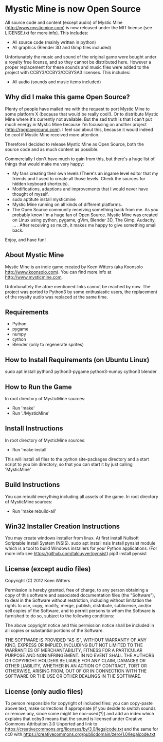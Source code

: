 Mystic Mine is now Open Source
==============================

All source code and content (except audio) of Mystic Mine (http://www.mysticmine.com) 
is now released under the MIT license (see LICENSE.txt for more info).  This 
includes:
- All source code (mainly written in python)
- All graphics (Blender 3D and Gimp files included)

Unfortunately the music and sound of the original game were bought under a royalty 
free license, and so they cannot be distributed here. However a proper replacement 
for these sounds and music files were added to the project with CCBY3/CCBY3/CCBYSA3 
licenses. This includes:
- All audio (sounds and music items included)


Why did I make this game Open Source?
-------------------------------------

Plenty of people have mailed me with the request to port Mystic Mine to some
platform X (because that would be really cool!). Or to distribute Mystic Mine
where it's currently not available. But the sad truth is that I can't
put much energy in Mystic Mine because I'm focussing on another project
(http://rpgplayground.com). I feel sad about this, because it would indeed be
cool if Mystic Mine received more attention.

Therefore I decided to release Mystic Mine as Open Source, both the source code
and as much content as possible. 

Commercially I don't have much to gain from this, but there's a huge list of
things that would make me very happy:
- My fans creating their own levels (There's an ingame level editor that my
  friends and I used to create all those levels. Check the sources for hidden
  keyboard shortcuts).
- Modifications, adaptions and improvements that I would never have thought of
  myself.
- sudo aptitute install mysticmine
- Mystic Mine running on all kinds of different platforms.
- The Open Source community receiving something back from me. As you probably
  know I'm a huge fan of Open Source. Mystic Mine was created on Linux using
  python, pygame, gVim, Blender 3D, The Gimp, Audacity, ... . After receiving
  so much, it makes me happy to give something small back.

Enjoy, and have fun!


About Mystic Mine
-----------------
Mystic Mine is an indie game created by Koen Witters (aka Koonsolo http://www.koonsolo.com). 
You can find more info at http://www.mysticmine.com.

Unfortunaltely the afore mentioned links cannot be reached by now. 
The project was ported to Python3 by some enthusiastic users, the 
replacement of the royalty audio was replaced at the same time.


Requirements
------------
- Python
- pygame
- numpy
- cython
- Blender (only to regenerate sprites)


How to Install Requirements (on Ubuntu Linux)
---------------------------------------------
sudo apt install python3 python3-pygame python3-numpy cython3 blender


How to Run the Game
-------------------
In root directory of MysticMine sources:
- Run 'make'
- Run './MysticMine'


Install Instructions
--------------------
In root directory of MysticMine sources:
- Run 'make install'

This will install all files to the python site-packages directory and a start
script to you bin directory, so that you can start it by just calling
'MysticMine'


Build Instructions
------------------
You can rebuild everything including all assets of the game. In root directory
of MysticMine sources:
- Run 'make rebuild-all'


Win32 Installer Creation Instructions
-------------------------------------
You may create windows installer from linux. At first install Nullsoft 
Scriptable Install System (NSIS).
sudo apt install nsis
Install pynsist module which is a tool to build Windows installers for your 
Python applications. (For more info see https://github.com/takluyver/pynsist)
pip3 install pynsist


License (except audio files)
----------------------------

Copyright (C) 2012 Koen Witters

Permission is hereby granted, free of charge, to any person obtaining a copy of this software and associated documentation files (the "Software"), to deal in the Software without restriction, including without limitation the rights to use, copy, modify, merge, publish, distribute, sublicense, and/or sell copies of the Software, and to permit persons to whom the Software is furnished to do so, subject to the following conditions:

The above copyright notice and this permission notice shall be included in all copies or substantial portions of the Software.

THE SOFTWARE IS PROVIDED "AS IS", WITHOUT WARRANTY OF ANY KIND, EXPRESS OR IMPLIED, INCLUDING BUT NOT LIMITED TO THE WARRANTIES OF MERCHANTABILITY, FITNESS FOR A PARTICULAR PURPOSE AND NONINFRINGEMENT. IN NO EVENT SHALL THE AUTHORS OR COPYRIGHT HOLDERS BE LIABLE FOR ANY CLAIM, DAMAGES OR OTHER LIABILITY, WHETHER IN AN ACTION OF CONTRACT, TORT OR OTHERWISE, ARISING FROM, OUT OF OR IN CONNECTION WITH THE SOFTWARE OR THE USE OR OTHER DEALINGS IN THE SOFTWARE.

License (only audio files)
--------------------------

To person responsible for copyright of included files: you can copy-paste above text, make corrections if appropriate (if you decide to switch sounds or remove any, since some might be non-used(?)) and add an index which explains that ccby3 means that the sound is licensed under Creative Commons Attribution 3.0 Unported and link to https://creativecommons.org/licenses/by/3.0/legalcode.txt and the same for cc0 with https://creativecommons.org/publicdomain/zero/1.0/legalcode.txt
